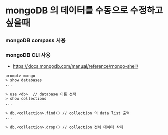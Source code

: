 # mongoDB 의 데이터를 수동으로 수정하고 싶을때
### mongoDB compass 사용

### mongoDB CLI 사용
* https://docs.mongodb.com/manual/reference/mongo-shell/
```
prompt> mongo
> show databases
...

> use <db>  // database 이름 선택
> show collections
...

> db.<collection>.find() // collection 의 data list 출력
...

> db.<collection>.drop() // collection 전체 데이터 삭제
```
